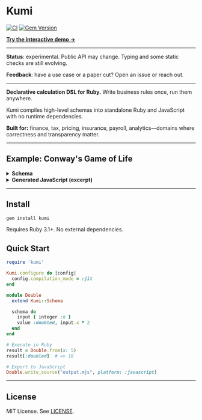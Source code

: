 # Kumi

[![CI](https://github.com/amuta/kumi/workflows/CI/badge.svg)](https://github.com/amuta/kumi/actions)
[![Gem Version](https://badge.fury.io/rb/kumi.svg)](https://badge.fury.io/rb/kumi)

**[Try the interactive demo →](https://kumi-play.example.com)**

---

**Status**: experimental. Public API may change. Typing and some static checks are still evolving.

**Feedback**: have a use case or a paper cut? Open an issue or reach out.

---


**Declarative calculation DSL for Ruby.** Write business rules once, run them anywhere.

Kumi compiles high-level schemas into standalone Ruby and JavaScript with no runtime dependencies.

**Built for:** finance, tax, pricing, insurance, payroll, analytics—domains where correctness and transparency matter.

---

## Example: Conway's Game of Life


<details>
<summary><strong>Schema</strong></summary>

```ruby
module GameOfLife
  extend Kumi::Schema

  schema do
    input do
      array :rows do
        array :col do
          integer :alive # 0 or 1
        end
      end
    end

    let :a, input.rows.col.alive

    # axis_offset: 0 = x, 1 = y
    let :n,  shift(a, -1, axis_offset: 1)
    let :s,  shift(a,  1, axis_offset: 1)
    let :w,  shift(a, -1)
    let :e,  shift(a,  1)
    let :nw, shift(n, -1)
    let :ne, shift(n,  1)
    let :sw, shift(s, -1)
    let :se, shift(s,  1)

    let :neighbors, fn(:sum, [n, s, w, e, nw, ne, sw, se])

    # Conway rules
    let :alive, a > 0
    let :n3_alive, neighbors == 3
    let :n2_alive, neighbors == 2
    let :keep_alive, n2_alive & alive

    let :next_alive, n3_alive | keep_alive

    value :next_state, select(next_alive, 1, 0)
  end

end
````

</details>


<details>
<summary><strong>Generated JavaScript (excerpt)</strong></summary>

```js
export function _next_state(input) {
  let out = [];
  let t285 = input["rows"];
  let t1539 = t285.length;
  const t1540 = -1;
  const t1542 = 0;
  const t1546 = 1;
  const t1334 = 3;
  const t1339 = 2;
  let t1547 = t1539 - t1546;
  t285.forEach((rows_el_286, rows_i_287) => {
    let out_1 = [];
    let t1541 = rows_i_287 - t1540;
    let t1561 = rows_i_287 - t1546;
    let t1580 = ((rows_i_287 % t1539) + t1539) % t1539;
    // ... neighbor calculations, Conway's rules
    let t1332 = [t1557, t1577, t1597, t1617, t1645, t1673, t1701, t1729];
    let t1333 = t1332.reduce((a, b) => a + b, 0);
    let t1335 = t1333 == t1334;
    let t1340 = t1333 == t1339;
    let t1344 = col_el_288 > t1542;
    let t1345 = t1340 && t1344;
    let t528 = t1335 || t1345;
    let t293 = t528 ? t1546 : t1542;
    out_1.push(t293);
  });
  return out;
}
```

</details>

---

## Install

```bash
gem install kumi
```

Requires Ruby 3.1+. No external dependencies.

## Quick Start

```ruby
require 'kumi'

Kumi.configure do |config|
  config.compilation_mode = :jit
end

module Double
  extend Kumi::Schema

  schema do
    input { integer :x }
    value :doubled, input.x * 2
  end
end

# Execute in Ruby
result = Double.from(x: 5)
result[:doubled]  # => 10

# Export to JavaScript
Double.write_source("output.mjs", platform: :javascript)
```

---

## License

MIT License. See [LICENSE](LICENSE).